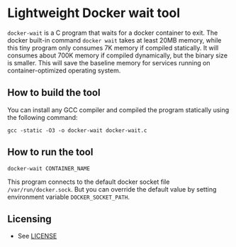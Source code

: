 # Lightweight Docker wait tool

`docker-wait` is a C program that waits for a docker container to exit. The
docker built-in command `docker wait` takes at least 20MB memory, while this tiny
program only consumes 7K memory if compiled statically. It will consumes about
700K memory if compiled dynamically, but the binary size is smaller. This will
save the baseline memory for services running on container-optimized operating
system.

## How to build the tool

You can install any GCC compiler and compiled the program statically using the following command:

```
gcc -static -O3 -o docker-wait docker-wait.c
```

## How to run the tool

```
docker-wait CONTAINER_NAME
```

This program connects to the default docker socket file `/var/run/docker.sock`.
But you can override the default value by setting environment variable
`DOCKER_SOCKET_PATH`.

## Licensing

- See [LICENSE][1]

[1]: LICENSE

